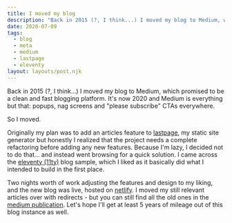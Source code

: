 ```yaml
---
title: I moved my blog
description: "Back in 2015 (?, I think...) I moved my blog to Medium, which promised to be a clean and fast blogging platform. It's now 2020 and Medium is everything but that: popups, nag screens and "please subscribe" CTAs everywhere. So I moved."
date: 2020-07-09
tags:
  - blog
  - meta
  - medium
  - lastpage
  - eleventy
layout: layouts/post.njk
---
```


Back in 2015 (?, I think...) I moved my blog to Medium, which promised to be a clean and fast blogging platform. It's now 2020 and Medium is everything but that: popups, nag screens and "please subscribe" CTAs everywhere. 

So I moved. 

Originally my plan was to add an articles feature to [lastpage](https://github.com/tomzorz/lastpage), my static site generator but honestly I realized that the project needs a complete refactoring before adding any new features. Because I'm lazy, I decided not to do that... and instead went browsing for a quick solution. I came across the [eleventy (11ty)](https://github.com/11ty/eleventy-base-blog) blog sample, which I liked as it basically did what I intended to build in the first place.

Two nights worth of work adjusting the features and design to my liking, and the new blog was live, hosted on [netlify](https://netlify.com). I moved my still relevant articles over with redirects - but you can still find all the old ones in the [medium publication](https://medium.com/shore-party). Let's hope I'll get at least 5 years of mileage out of this blog instance as well. 